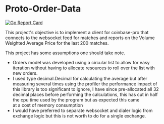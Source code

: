 # Proto-Order-Data
[![Go Report Card](https://goreportcard.com/badge/github.com/insan1k/proto-order-data)](https://goreportcard.com/report/github.com/insan1k/proto-order-data)

This project's objective is to implement a client for coinbase-pro that connects to the websocket feed for matches and 
reports on the Volume Weighted Average Price for the last 200 matches. 

This project has some assumptions one should take note.
* Orders model was developed using a circular list to allow for easy iteration without having to allocate resources
to roll over the list with new orders.
* I used type decimal.Decimal for calculating the average but after measuring several times using the profiler the 
 performance impact of this library is too significant to ignore, I have since pre-allocated all 32 decimal places 
 before performing the calculations, this has cut in half the cpu time used by the program but as expected this came  
 at a cost of memory consumption
* I would have preferred to separate websocket and dialer logic from exchange logic but this is not worth to do for a 
  single exchange.
  
   